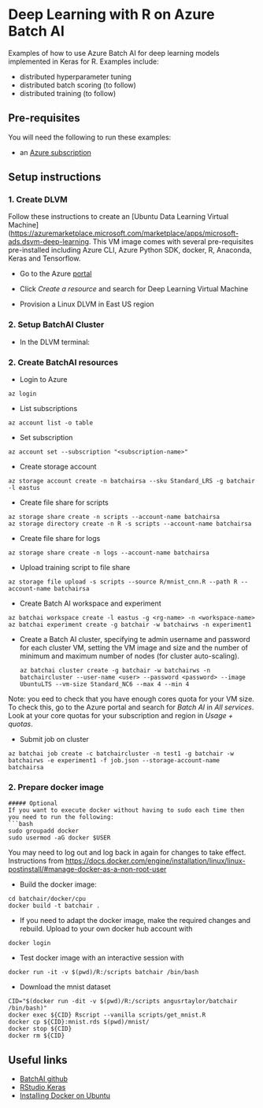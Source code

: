 # Deep Learning with R on Azure Batch AI

Examples of how to use Azure Batch AI for deep learning models implemented in Keras for R. Examples include:

- distributed hyperparameter tuning
- distributed batch scoring (to follow)
- distributed training (to follow)

## Pre-requisites

You will need the following to run these examples:
- an [Azure subscription](https://azure.microsoft.com/en-gb/free/search/?OCID=AID631183_SEM_6SWb2WFu&dclid=CJuhw5yo4tsCFZFh0wodQ3oLEg)

## Setup instructions

### 1. Create DLVM

Follow these instructions to create an [Ubuntu Data Learning Virtual Machine](https://azuremarketplace.microsoft.com/marketplace/apps/microsoft-ads.dsvm-deep-learning. This VM image comes with several pre-requisites pre-installed including Azure CLI, Azure Python SDK, docker, R, Anaconda, Keras and Tensorflow.

- Go to the Azure [portal](https://ms.portal.azure.com/)

- Click *Create a resource* and search for Deep Learning Virtual Machine

- Provision a Linux DLVM in East US region

### 2. Setup BatchAI Cluster

- In the DLVM terminal:
 

### 2. Create BatchAI resources
- Login to Azure
```
az login
```
- List subscriptions
```
az account list -o table
```
- Set subscription
```
az account set --subscription "<subscription-name>"
```
- Create storage account
```
az storage account create -n batchairsa --sku Standard_LRS -g batchair -l eastus
```
- Create file share for scripts
```
az storage share create -n scripts --account-name batchairsa
az storage directory create -n R -s scripts --account-name batchairsa
```
- Create file share for logs
```
az storage share create -n logs --account-name batchairsa
```
- Upload training script to file share
```
az storage file upload -s scripts --source R/mnist_cnn.R --path R --account-name batchairsa
```
- Create Batch AI workspace and experiment
```
az batchai workspace create -l eastus -g <rg-name> -n <workspace-name>
az batchai experiment create -g batchair -w batchairws -n experiment1
```
- Create a Batch AI cluster, specifying te admin username and password for each cluster VM, setting the VM image and size and the number of minimum and maximum number of nodes (for cluster auto-scaling).
    ```
    az batchai cluster create -g batchair -w batchairws -n batchaircluster --user-name <user> --password <password> --image UbuntuLTS --vm-size Standard_NC6 --max 4 --min 4
    ```
Note: you eed to check that you have enough cores quota for your VM size. To check this, go to the Azure portal and search for *Batch AI* in *All services*. Look at your core quotas for your subscription and region in *Usage + quotas*.
- Submit job on cluster
```
az batchai job create -c batchaircluster -n test1 -g batchair -w batchairws -e experiment1 -f job.json --storage-account-name batchairsa
```

### 2. Prepare docker image
```
##### Optional
If you want to execute docker without having to sudo each time then you need to run the following:
```bash
sudo groupadd docker
sudo usermod -aG docker $USER
```
You may need to log out and log back in again for changes to take effect. Instructions from https://docs.docker.com/engine/installation/linux/linux-postinstall/#manage-docker-as-a-non-root-user

- Build the docker image:
```
cd batchair/docker/cpu
docker build -t batchair .
```
- If you need to adapt the docker image, make the required changes and rebuild. Upload to your own docker hub account with
```
docker login
```
- Test docker image with an interactive session with
```
docker run -it -v $(pwd)/R:/scripts batchair /bin/bash
```





- Download the mnist dataset
```
CID="$(docker run -dit -v $(pwd)/R:/scripts angusrtaylor/batchair /bin/bash)"
docker exec ${CID} Rscript --vanilla scripts/get_mnist.R
docker cp ${CID}:mnist.rds $(pwd)/mnist/
docker stop ${CID}
docker rm ${CID}
```


## Useful links

- [BatchAI github](https://github.com/Azure/BatchAI)
- [RStudio Keras](https://keras.rstudio.com/index.html)
- [Installing Docker on Ubuntu](https://docs.docker.com/install/linux/docker-ce/ubuntu/#supported-storage-drivers)